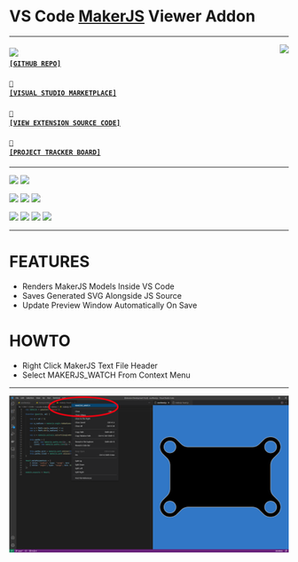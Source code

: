 # VS Code <a href='https://maker.js.org'>MakerJS</a> Viewer Addon

---

<a href='https://github.com/cogsmith/vscode-makerjs'><img src='https://github-readme-stats.vercel.app/api/pin/?username=cogsmith&repo=vscode-makerjs' align='right'></a>

#### <code><a href='https://github.com/cogsmith/vscode-makerjs'><img src='https://github.githubassets.com/images/icons/emoji/octocat.png' width='22'> [GITHUB REPO]</a></code>

#### <code><a href='https://marketplace.visualstudio.com/items?itemName=COGSMITH.vscode-makerjs'>🏬 [VISUAL STUDIO MARKETPLACE]</a></code>

#### <code><a href='https://github.com/cogsmith/vscode-makerjs/blob/main/extension.js'>🧾 [VIEW EXTENSION SOURCE CODE]</a></code>

#### <code><a href='https://github.com/cogsmith/vscode-makerjs/projects/1'>📅 [PROJECT TRACKER BOARD]</a></code>

---

[![](https://shields.io/github/package-json/v/cogsmith/vscode-makerjs?label=codebase)](http://github.com/cogsmith/vscode-makerjs)
[![](https://shields.io/github/last-commit/cogsmith/vscode-makerjs)](https://github.com/cogsmith/vscode-makerjs/commits/main)

[![](https://shields.io/github/v/release/cogsmith/vscode-makerjs?label=latest+release)](https://github.com/cogsmith/vscode-makerjs/releases)
[![](https://shields.io/github/release-date/cogsmith/vscode-makerjs?color=blue)](https://github.com/cogsmith/vscode-makerjs/releases)
[![](https://shields.io/github/commits-since/cogsmith/vscode-makerjs/latest)](https://github.com/cogsmith/vscode-makerjs/commits/main)
<!-- [![](https://shields.io/github/commit-activity/m/cogsmith/vscode-makerjs)](https://github.com/cogsmith/vscode-makerjs/commits/main) -->

[![](https://shields.io/github/license/cogsmith/vscode-makerjs?color=lightgray)](https://github.com/cogsmith/vscode-makerjs/blob/main/LICENSE)
[![](https://shields.io/github/languages/code-size/cogsmith/vscode-makerjs)](http://github.com/cogsmith/vscode-makerjs)
[![](https://shields.io/github/repo-size/cogsmith/vscode-makerjs)](http://github.com/cogsmith/vscode-makerjs)
[![](https://shields.io/github/issues-raw/cogsmith/vscode-makerjs)](https://github.com/cogsmith/vscode-makerjs/issues)

---

# FEATURES

* Renders MakerJS Models Inside VS Code
* Saves Generated SVG Alongside JS Source
* Update Preview Window Automatically On Save

# HOWTO

* Right Click MakerJS Text File Header
* Select MAKERJS_WATCH From Context Menu

---

![SCREENSHOT](SCREENSHOT.PNG)
